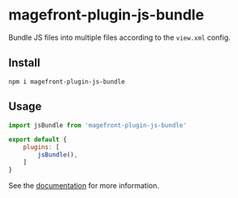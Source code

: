 # magefront-plugin-js-bundle

Bundle JS files into multiple files according to the `view.xml` config.

## Install

    npm i magefront-plugin-js-bundle

## Usage

```js
import jsBundle from 'magefront-plugin-js-bundle'

export default {
    plugins: [
        jsBundle(),
    ]
}
```

See the [documentation](https://ubermanu.github.io/magefront/#/plugins/js-bundle) for more information.
